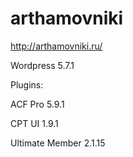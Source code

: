 # arthamovniki
http://arthamovniki.ru/

Wordpress 5.7.1

Plugins:

ACF Pro 5.9.1

CPT UI 1.9.1

Ultimate Member 2.1.15

